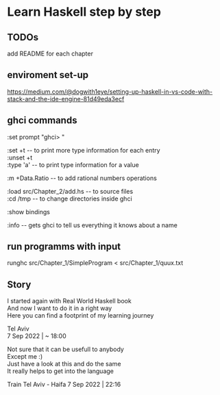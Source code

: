 # Learn Haskell step by step

## TODOs
add README for each chapter

## enviroment set-up
https://medium.com/@dogwith1eye/setting-up-haskell-in-vs-code-with-stack-and-the-ide-engine-81d49eda3ecf

## ghci commands
:set prompt "ghci> "

:set +t   -- to print more type information for each entry    
:unset +t    
:type 'a' -- to print type information for a value   

:m +Data.Ratio -- to add rational numbers operations

:load src/Chapter_2/add.hs -- to source files  
:cd /tmp -- to change directories inside ghci   

:show bindings

:info -- gets ghci to tell us everything it knows about a name

## run programms with input
runghc src/Chapter_1/SimpleProgram < src/Chapter_1/quux.txt

## Story

I started again with Real World Haskell book  
And now I want to do it in a right way  
Here you can find a footprint of my learning journey  
  
Tel Aviv  
7 Sep 2022 | ~ 18:00


Not sure that it can be usefull to anybody  
Except me :)  
Just have a look at this and do the same  
It really helps to get into the language 

Train Tel Aviv - Haifa
7 Sep 2022 | 22:16  